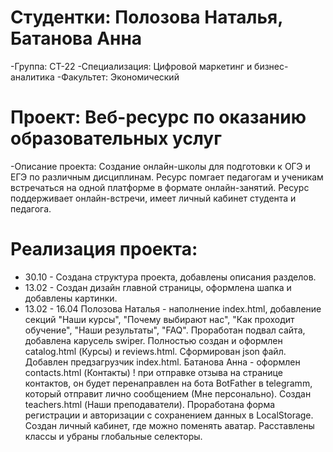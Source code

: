 # Студентки: Полозова Наталья, Батанова Анна
-Группа: СТ-22
-Специализация: Цифровой маркетинг и бизнес-аналитика
-Факультет: Экономический
# Проект: Веб-ресурс по оказанию образовательных услуг
-Описание проекта: Создание онлайн-школы для подготовки к ОГЭ и ЕГЭ по различным дисциплинам. Ресурс помгает педагогам и ученикам встречаться на одной платформе в формате онлайн-занятий. Ресурс поддерживает онлайн-встречи, имеет личный кабинет студента и педагога.
# Реализация проекта:
- 30.10 - Создана структура проекта, добавлены описания разделов.
- 13.02 - Создан дизайн главной страницы, оформлена шапка и добавлены картинки.
- 13.02 - 16.04 
Полозова Наталья - наполнение index.html, добавление секций "Наши курсы", "Почему выбирают нас", "Как проходит обучение", "Наши результаты", "FAQ". Проработан подвал сайта, добавлена карусель swiper. Полностью создан и оформлен catalog.html (Курсы) и reviews.html. Сформирован json файл. Добавлен предзагрузчик index.html.
Батанова Анна - оформлен contacts.html (Контакты) ! при отправке отзыва на странице контактов, он будет перенаправлен на бота BotFather в telegramm, который отправит лично сообщением (Мне персонально). Создан teachers.html (Наши преподаватели). Проработана форма регистрации и авторизации с сохранением данных в LocalStorage. Создан личный кабинет, где можно поменять аватар. Расставлены классы и убраны глобальные селекторы.